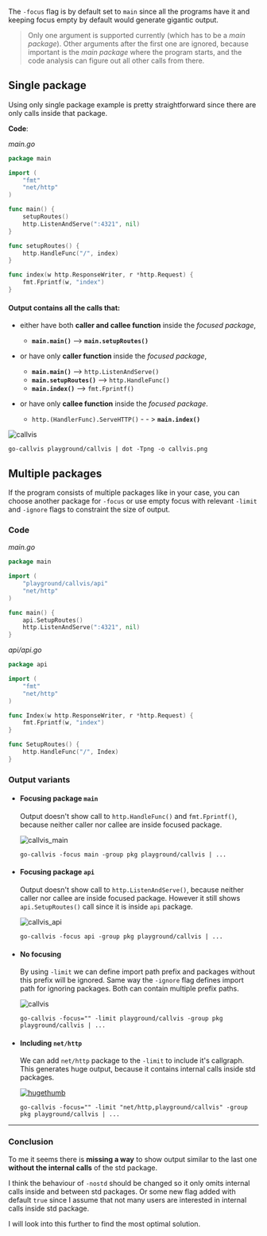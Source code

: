 The `-focus` flag is by default set to `main` since all the programs 
have it and keeping focus empty by default would generate gigantic output.

> Only one argument is supported currently (which has to be a *main package*). 
> Other arguments after the first one are ignored, because important 
> is the *main package* where the program starts, and the code analysis 
> can figure out all other calls from there.

## Single package

Using only single package example is pretty straightforward since there are only calls inside that package.

**Code**:

_main.go_
```go
package main

import (
	"fmt"
	"net/http"
)

func main() {
	setupRoutes()
	http.ListenAndServe(":4321", nil)
}

func setupRoutes() {
	http.HandleFunc("/", index)
}

func index(w http.ResponseWriter, r *http.Request) {
	fmt.Fprintf(w, "index")
}
```

#### Output contains all the calls that:

* either have both **caller and callee function** inside the _focused package_,
  - __`main.main()`__ --> __`main.setupRoutes()`__

* or have only **caller function** inside the _focused package_,
  - __`main.main()`__ --> `http.ListenAndServe()`
  - __`main.setupRoutes()`__ --> `http.HandleFunc()`
  - __`main.index()`__ --> `fmt.Fprintf()`

* or have only **callee function** inside the _focused package_.
  - `http.(HandlerFunc).ServeHTTP()` - - > __`main.index()`__

![callvis](https://cloud.githubusercontent.com/assets/1229233/24300848/147b3336-10ae-11e7-9702-bf376ce2870e.png)

```
go-callvis playground/callvis | dot -Tpng -o callvis.png 
```


## Multiple packages

If the program consists of multiple packages like in your case, you can choose another package for `-focus` or use empty focus 
with relevant `-limit` and `-ignore` flags to constraint the size of output.

### Code

_main.go_
```go
package main

import (
	"playground/callvis/api"
	"net/http"
)

func main() {
	api.SetupRoutes()
	http.ListenAndServe(":4321", nil)
}
```

_api/api.go_
```go
package api

import (
    "fmt"
    "net/http"
)

func Index(w http.ResponseWriter, r *http.Request) {
    fmt.Fprintf(w, "index")
}

func SetupRoutes() {
	http.HandleFunc("/", Index)
}
```

### Output variants

- #### Focusing package `main`
  
  Output doesn't show call to `http.HandleFunc()` and `fmt.Fprintf()`, because neither caller nor callee are inside focused package.
  
  ![callvis_main](https://cloud.githubusercontent.com/assets/1229233/24291637/19f377b6-108a-11e7-99ab-a0bd1574479b.png)

  ```
  go-callvis -focus main -group pkg playground/callvis | ...
  ```

- #### Focusing package `api`
  
  Output doesn't show call to `http.ListenAndServe()`, because neither caller nor callee are inside focused package. 
  However it still shows `api.SetupRoutes()` call since it is inside `api` package.

  ![callvis_api](https://cloud.githubusercontent.com/assets/1229233/24300617/55173e40-10ad-11e7-8c51-3d4f6d000952.png)

  ```
  go-callvis -focus api -group pkg playground/callvis | ...
  ```

- #### No focusing

  By using `-limit` we can define import path prefix and packages without this prefix will be ignored. 
  Same way the `-ignore` flag defines import path for ignoring packages. 
  Both can contain multiple prefix paths.

  ![callvis](https://cloud.githubusercontent.com/assets/1229233/24302966/a80b4270-10b4-11e7-9737-c27e1ab3b0a0.png)

  ```
  go-callvis -focus="" -limit playground/callvis -group pkg playground/callvis | ...
  ```

- #### Including `net/http`

  We can add `net/http` package to the `-limit` to include it's callgraph. This generates huge output, because it 
  contains internal calls inside std packages.

  [![hugethumb](https://cloud.githubusercontent.com/assets/1229233/24303891/eb0fe32a-10b7-11e7-8989-0ac49f28c30f.png)](https://cloud.githubusercontent.com/assets/1229233/24303606/e5e8d4ac-10b6-11e7-8712-0a6aa2441cda.jpg)

  ```
  go-callvis -focus="" -limit "net/http,playground/callvis" -group pkg playground/callvis | ...
  ```

----
### Conclusion

To me it seems there is **missing a way** to show output similar to the last one **without the internal calls** of the std package.

I think the behaviour of `-nostd` should be changed so it only omits internal calls inside and between std packages. Or some new flag added with default `true` since I assume that not many users are interested in internal calls inside std package.

I will look into this further to find the most optimal solution.